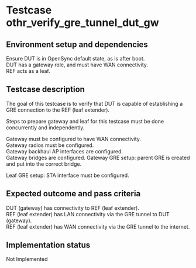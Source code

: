 # Testcase othr_verify_gre_tunnel_dut_gw

## Environment setup and dependencies

Ensure DUT is in OpenSync default state, as is after boot.\
DUT has a gateway role, and must have WAN connectivity.\
REF
acts as a leaf.

## Testcase description

The goal of this testcase is to verify that DUT is capable of establishing a GRE connection to the REF (leaf extender).

Steps to prepare gateway and leaf for this testcase must be done concurrently and independently.

Gateway must be configured to have WAN connectivity.\
Gateway radios must be configured.\
Gateway backhaul AP interfaces
are configured.\
Gateway bridges are configured. Gateway GRE setup: parent GRE is created and put into the correct
bridge.

Leaf GRE setup: STA interface must be configured.

## Expected outcome and pass criteria

DUT (gateway) has connectivity to REF (leaf extender).\
REF (leaf extender) has LAN connectivity via the GRE tunnel to
DUT (gateway).\
REF (leaf extender) has WAN connectivity via the GRE tunnel to the internet.

## Implementation status

Not Implemented
